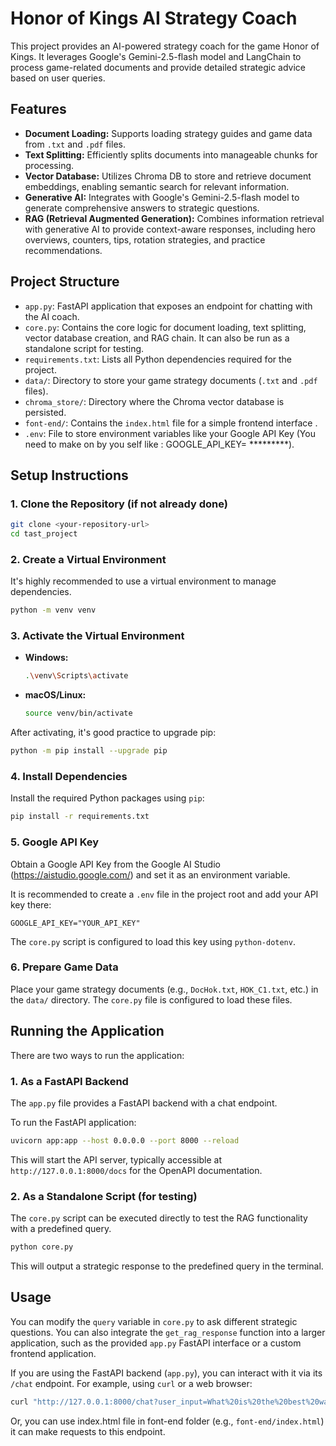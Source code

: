 # Honor of Kings AI Strategy Coach

This project provides an AI-powered strategy coach for the game Honor of Kings. It leverages Google's Gemini-2.5-flash model and LangChain to process game-related documents and provide detailed strategic advice based on user queries.

## Features

*   **Document Loading:** Supports loading strategy guides and game data from `.txt` and `.pdf` files.
*   **Text Splitting:** Efficiently splits documents into manageable chunks for processing.
*   **Vector Database:** Utilizes Chroma DB to store and retrieve document embeddings, enabling semantic search for relevant information.
*   **Generative AI:** Integrates with Google's Gemini-2.5-flash model to generate comprehensive answers to strategic questions.
*   **RAG (Retrieval Augmented Generation):** Combines information retrieval with generative AI to provide context-aware responses, including hero overviews, counters, tips, rotation strategies, and practice recommendations.

## Project Structure

*   `app.py`: FastAPI application that exposes an endpoint for chatting with the AI coach.
*   `core.py`: Contains the core logic for document loading, text splitting, vector database creation, and RAG chain. It can also be run as a standalone script for testing.
*   `requirements.txt`: Lists all Python dependencies required for the project.
*   `data/`: Directory to store your game strategy documents (`.txt` and `.pdf` files).
*   `chroma_store/`: Directory where the Chroma vector database is persisted.
*   `font-end/`: Contains the `index.html` file for a simple frontend interface .
*   `.env`: File to store environment variables like your Google API Key (You need to make on by you self like : GOOGLE_API_KEY= *********).

## Setup Instructions

### 1. Clone the Repository (if not already done)

```bash
git clone <your-repository-url>
cd tast_project
```

### 2. Create a Virtual Environment

It's highly recommended to use a virtual environment to manage dependencies.

```bash
python -m venv venv
```

### 3. Activate the Virtual Environment

*   **Windows:**
    ```bash
    .\venv\Scripts\activate
    ```
*   **macOS/Linux:**
    ```bash
    source venv/bin/activate
    ```
After activating, it's good practice to upgrade pip:
```bash
python -m pip install --upgrade pip
```

### 4. Install Dependencies

Install the required Python packages using `pip`:

```bash
pip install -r requirements.txt
```

### 5. Google API Key

Obtain a Google API Key from the Google AI Studio (https://aistudio.google.com/) and set it as an environment variable.

It is recommended to create a `.env` file in the project root and add your API key there:

```
GOOGLE_API_KEY="YOUR_API_KEY"
```
The `core.py` script is configured to load this key using `python-dotenv`.

### 6. Prepare Game Data

Place your game strategy documents (e.g., `DocHok.txt`, `HOK_C1.txt`, etc.) in the `data/` directory. The `core.py` file is configured to load these files.

## Running the Application

There are two ways to run the application:

### 1. As a FastAPI Backend

The `app.py` file provides a FastAPI backend with a chat endpoint.

To run the FastAPI application:

```bash
uvicorn app:app --host 0.0.0.0 --port 8000 --reload
```
This will start the API server, typically accessible at `http://127.0.0.1:8000/docs` for the OpenAPI documentation.

### 2. As a Standalone Script (for testing)

The `core.py` script can be executed directly to test the RAG functionality with a predefined query.

```bash
python core.py
```

This will output a strategic response to the predefined query in the terminal.

## Usage

You can modify the `query` variable in `core.py` to ask different strategic questions. You can also integrate the `get_rag_response` function into a larger application, such as the provided `app.py` FastAPI interface or a custom frontend application.

If you are using the FastAPI backend (`app.py`), you can interact with it via its `/chat` endpoint. For example, using `curl` or a web browser:

```bash
curl "http://127.0.0.1:8000/chat?user_input=What%20is%20the%20best%20way%20to%20play%20Marksman%20heroes%3F"
```
Or, you can use index.html file in font-end folder (e.g., `font-end/index.html`) it can make requests to this endpoint.
